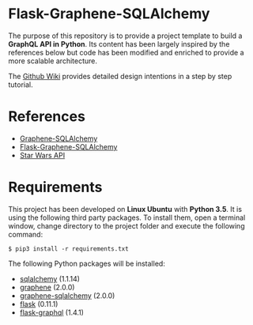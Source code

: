 # Flask-Graphene-SQLAlchemy
The purpose of this repository is to provide a project template to build a **GraphQL API in Python**. Its content has been largely inspired by the references below but code has been modified and enriched to provide a more scalable architecture.

The [Github Wiki](https://github.com/alexisrolland/flask-graphene-sqlalchemy/wiki) provides detailed design intentions in a step by step tutorial.

# References
* [Graphene-SQLAlchemy](http://docs.graphene-python.org/projects/sqlalchemy/en/latest)
* [Flask-Graphene-SQLAlchemy](https://github.com/Getmrahul/Flask-Graphene-SQLAlchemy)
* [Star Wars API](https://swapi.co)

# Requirements
This project has been developed on **Linux Ubuntu** with **Python 3.5**. It is using the following third party packages. To install them, open a terminal window, change directory to the project folder and execute the following command:

`$ pip3 install -r requirements.txt`

The following Python packages will be installed:
* [sqlalchemy](https://www.sqlalchemy.org) (1.1.14)
* [graphene](http://graphene-python.org) (2.0.0)
* [graphene-sqlalchemy](https://pypi.python.org/pypi/graphene-sqlalchemy/2.0.0) (2.0.0)
* [flask](http://flask.pocoo.org) (0.11.1)
* [flask-graphql](https://pypi.python.org/pypi/Flask-GraphQL) (1.4.1)
